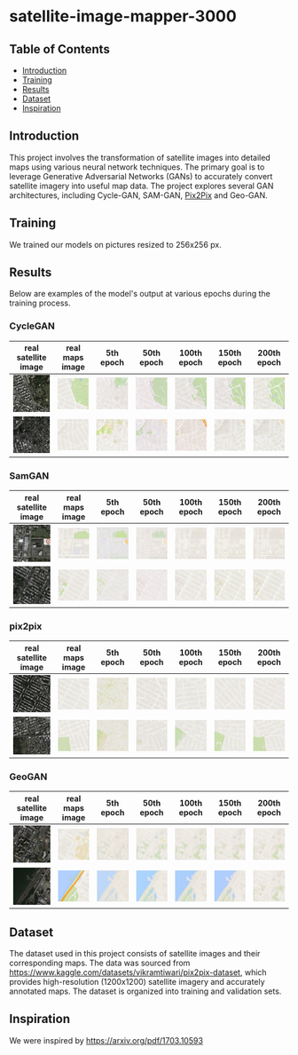 # satellite-image-mapper-3000

## Table of Contents
- [Introduction](#introduction)
- [Training](#training)
- [Results](#results)
- [Dataset](#dataset)
- [Inspiration](#inspiration)

## Introduction

This project involves the transformation of satellite images into detailed maps using various neural network techniques. The primary goal is to leverage Generative Adversarial Networks (GANs) to accurately convert satellite imagery into useful map data. The project explores several GAN architectures, including Cycle-GAN, SAM-GAN, [Pix2Pix](https://arxiv.org/pdf/1611.07004) and Geo-GAN.

## Training

We trained our models on pictures resized to 256x256 px.


## Results

Below are examples of the model's output at various epochs during the training process.

### CycleGAN
| real satellite image | real maps image                                          | 5th epoch | 50th epoch                                    | 100th epoch                                    | 150th epoch                                    | 200th epoch                                    | 
|----------------------|----------------------------------------------------------|-----------|-----------------------------------------------|------------------------------------------------|------------------------------------------------|------------------------------------------------|
| ![real_satellite_image](docs/images/cycle-gan/real-0.png) | ![real_maps_image](docs/images/cycle-gan/real-map-0.png) | ![5th_epoch](docs/images/cycle-gan/5-0.png) | ![10th_epoch](docs/images/cycle-gan/50-0.png) | ![15th_epoch](docs/images/cycle-gan/100-0.png) | ![20th_epoch](docs/images/cycle-gan/150-0.png) | ![25th_epoch](docs/images/cycle-gan/200-0.png) |
| ![real_satellite_image](docs/images/cycle-gan/real-1.png) | ![real_maps_image](docs/images/cycle-gan/real-map-1.png) | ![5th_epoch](docs/images/cycle-gan/5-1.png) | ![10th_epoch](docs/images/cycle-gan/50-1.png) | ![15th_epoch](docs/images/cycle-gan/100-1.png) | ![20th_epoch](docs/images/cycle-gan/150-1.png) | ![25th_epoch](docs/images/cycle-gan/200-1.png) |

### SamGAN
| real satellite image | real maps image                                          | 5th epoch | 50th epoch                                    | 100th epoch                                    | 150th epoch                                    | 200th epoch                                    | 
|----------------------|----------------------------------------------------------|-----------|-----------------------------------------------|------------------------------------------------|------------------------------------------------|------------------------------------------------|
| ![real_satellite_image](docs/images/sam-gan/epoch_1_last_batch.png) | ![real_maps_image](docs/images/sam-gan/org_map2.png) | ![5th_epoch](docs/images/sam-gan/epoch_1_last_batchgen2.png) | ![10th_epoch](docs/images/sam-gan/epoch_5_last_batchgen2.png) | ![15th_epoch](docs/images/sam-gan/epoch_50_last_batchgen2.png) | ![20th_epoch](docs/images/sam-gan/epoch_100_last_batchgen2.png) | ![25th_epoch](docs/images/sam-gan/epoch_199_last_batchgen2.png) |
| ![real_satellite_image](docs/images/sam-gan/epoch_1_last_batch2.png) | ![real_maps_image](docs/images/sam-gan/org_map.png) | ![5th_epoch](docs/images/sam-gan/epoch_1_last_batchgen.png) | ![10th_epoch](docs/images/sam-gan/epoch_5_last_batchgen.png) | ![15th_epoch](docs/images/sam-gan/epoch_50_last_batchgen.png) | ![20th_epoch](docs/images/sam-gan/epoch_100_last_batchgen.png) | ![25th_epoch](docs/images/sam-gan/epoch_199_last_batchgen.png) |

### pix2pix
| real satellite image | real maps image                                          | 5th epoch | 50th epoch                                    | 100th epoch                                    | 150th epoch                                    | 200th epoch                                    | 
|----------------------|----------------------------------------------------------|-----------|-----------------------------------------------|------------------------------------------------|------------------------------------------------|------------------------------------------------|
| ![real_satellite_image](docs/images/pix2pix/sample1_input.png) | ![real_maps_image](docs/images/pix2pix/sample1_output.png) | ![5th_epoch](docs/images/pix2pix/sample1_epoch_5.png) | ![10th_epoch](docs/images/pix2pix/sample1_epoch_50.png) | ![15th_epoch](docs/images/pix2pix/sample1_epoch_100.png) | ![20th_epoch](docs/images/pix2pix/sample1_epoch_150.png) | ![25th_epoch](docs/images/pix2pix/sample1_epoch_200.png) |
| ![real_satellite_image](docs/images/pix2pix/sample2_input.png) | ![real_maps_image](docs/images/pix2pix/sample2_output.png) | ![5th_epoch](docs/images/pix2pix/sample2_epoch_5.png) | ![10th_epoch](docs/images/pix2pix/sample2_epoch_50.png) | ![15th_epoch](docs/images/pix2pix/sample2_epoch_100.png) | ![20th_epoch](docs/images/pix2pix/sample2_epoch_150.png) | ![25th_epoch](docs/images/pix2pix/sample2_epoch_200.png) |

### GeoGAN
| real satellite image | real maps image                                          | 5th epoch | 50th epoch                                    | 100th epoch                                    | 150th epoch                                    | 200th epoch                                    | 
|----------------------|----------------------------------------------------------|-----------|-----------------------------------------------|------------------------------------------------|------------------------------------------------|------------------------------------------------|
| ![real_satellite_image](docs/images/geo-gan/1-orginal.png) | ![real_maps_image](docs/images/geo-gan/1-real.png) | ![5th_epoch](docs/images/geo-gan/5-1.png) | ![10th_epoch](docs/images/geo-gan/50-1.png) | ![15th_epoch](docs/images/geo-gan/100-1.png) | ![20th_epoch](docs/images/geo-gan/150-1.png) | ![25th_epoch](docs/images/geo-gan/200-1.png) |
| ![real_satellite_image](docs/images/geo-gan/2-orginal.png) | ![real_maps_image](docs/images/geo-gan/2-real.png) | ![5th_epoch](docs/images/geo-gan/5-2.png) | ![10th_epoch](docs/images/geo-gan/50-2.png) | ![15th_epoch](docs/images/geo-gan/100-2.png) | ![20th_epoch](docs/images/geo-gan/150-2.png) | ![25th_epoch](docs/images/geo-gan/200-1.png) |

## Dataset
The dataset used in this project consists of satellite images and their corresponding maps. The data was sourced from https://www.kaggle.com/datasets/vikramtiwari/pix2pix-dataset, which provides high-resolution (1200x1200) satellite imagery and accurately annotated maps. The dataset is organized into training and validation sets.

## Inspiration

We were inspired by https://arxiv.org/pdf/1703.10593


